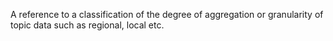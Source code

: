 A reference to a classification of the degree of aggregation or granularity of topic data such as regional, local etc.